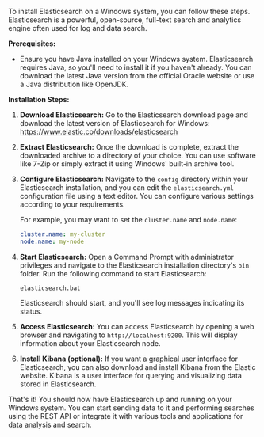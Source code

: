 To install Elasticsearch on a Windows system, you can follow these steps. Elasticsearch is a powerful, open-source, full-text search and analytics engine often used for log and data search.

**Prerequisites:**
- Ensure you have Java installed on your Windows system. Elasticsearch requires Java, so you'll need to install it if you haven't already. You can download the latest Java version from the official Oracle website or use a Java distribution like OpenJDK.

**Installation Steps:**

1. **Download Elasticsearch:**
   Go to the Elasticsearch download page and download the latest version of Elasticsearch for Windows: https://www.elastic.co/downloads/elasticsearch

2. **Extract Elasticsearch:**
   Once the download is complete, extract the downloaded archive to a directory of your choice. You can use software like 7-Zip or simply extract it using Windows' built-in archive tool.

3. **Configure Elasticsearch:**
   Navigate to the `config` directory within your Elasticsearch installation, and you can edit the `elasticsearch.yml` configuration file using a text editor. You can configure various settings according to your requirements.

   For example, you may want to set the `cluster.name` and `node.name`:

   ```yaml
   cluster.name: my-cluster
   node.name: my-node
   ```

4. **Start Elasticsearch:**
   Open a Command Prompt with administrator privileges and navigate to the Elasticsearch installation directory's `bin` folder. Run the following command to start Elasticsearch:

   ```
   elasticsearch.bat
   ```

   Elasticsearch should start, and you'll see log messages indicating its status.

5. **Access Elasticsearch:**
   You can access Elasticsearch by opening a web browser and navigating to `http://localhost:9200`. This will display information about your Elasticsearch node.

6. **Install Kibana (optional):**
   If you want a graphical user interface for Elasticsearch, you can also download and install Kibana from the Elastic website. Kibana is a user interface for querying and visualizing data stored in Elasticsearch.

That's it! You should now have Elasticsearch up and running on your Windows system. You can start sending data to it and performing searches using the REST API or integrate it with various tools and applications for data analysis and search.

